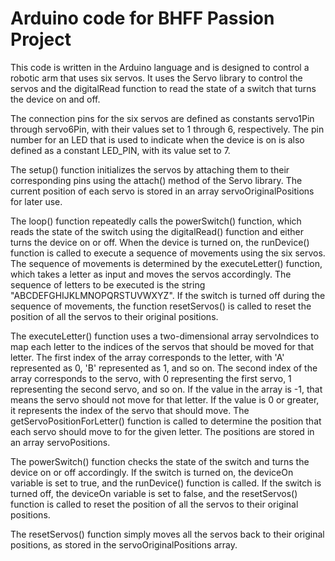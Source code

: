 # Arduino code for BHFF Passion Project

This code is written in the Arduino language and is designed to control a robotic arm that uses six servos. It uses the Servo library to control the servos and the digitalRead function to read the state of a switch that turns the device on and off.

The connection pins for the six servos are defined as constants servo1Pin through servo6Pin, with their values set to 1 through 6, respectively. The pin number for an LED that is used to indicate when the device is on is also defined as a constant LED_PIN, with its value set to 7.

The setup() function initializes the servos by attaching them to their corresponding pins using the attach() method of the Servo library. The current position of each servo is stored in an array servoOriginalPositions for later use.

The loop() function repeatedly calls the powerSwitch() function, which reads the state of the switch using the digitalRead() function and either turns the device on or off. When the device is turned on, the runDevice() function is called to execute a sequence of movements using the six servos. The sequence of movements is determined by the executeLetter() function, which takes a letter as input and moves the servos accordingly. The sequence of letters to be executed is the string "ABCDEFGHIJKLMNOPQRSTUVWXYZ". If the switch is turned off during the sequence of movements, the function resetServos() is called to reset the position of all the servos to their original positions.

The executeLetter() function uses a two-dimensional array servoIndices to map each letter to the indices of the servos that should be moved for that letter. The first index of the array corresponds to the letter, with 'A' represented as 0, 'B' represented as 1, and so on. The second index of the array corresponds to the servo, with 0 representing the first servo, 1 representing the second servo, and so on. If the value in the array is -1, that means the servo should not move for that letter. If the value is 0 or greater, it represents the index of the servo that should move. The getServoPositionForLetter() function is called to determine the position that each servo should move to for the given letter. The positions are stored in an array servoPositions.

The powerSwitch() function checks the state of the switch and turns the device on or off accordingly. If the switch is turned on, the deviceOn variable is set to true, and the runDevice() function is called. If the switch is turned off, the deviceOn variable is set to false, and the resetServos() function is called to reset the position of all the servos to their original positions.

The resetServos() function simply moves all the servos back to their original positions, as stored in the servoOriginalPositions array.
